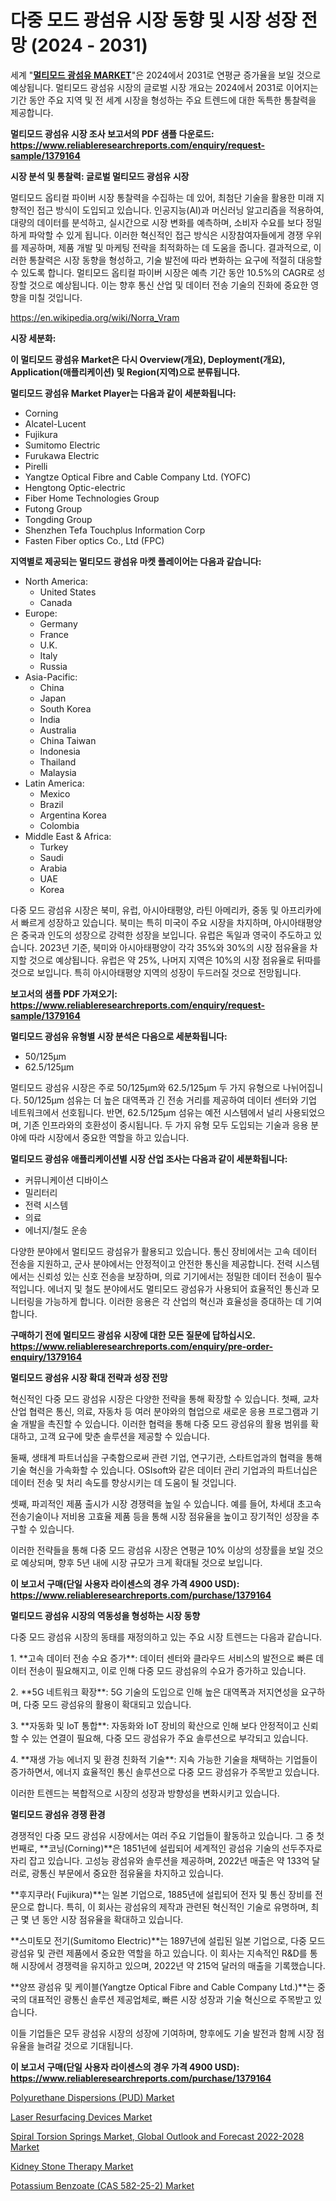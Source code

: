 <p><h1>다중 모드 광섬유 시장 동향 및 시장 성장 전망 (2024 - 2031)</h1></p><p>세계 "<strong><a href="https://www.reliableresearchreports.com/multimode-optical-fiber-r1379164">멀티모드 광섬유 MARKET</a></strong>"은 2024에서 2031로 연평균 증가율을 보일 것으로 예상됩니다. 멀티모드 광섬유 시장의 글로벌 시장 개요는 2024에서 2031로 이어지는 기간 동안 주요 지역 및 전 세계 시장을 형성하는 주요 트렌드에 대한 독특한 통찰력을 제공합니다.</p>
<p><strong>멀티모드 광섬유 시장 조사 보고서의 PDF 샘플 다운로드: <a href="https://www.reliableresearchreports.com/enquiry/request-sample/1379164">https://www.reliableresearchreports.com/enquiry/request-sample/1379164</a></strong></p>
<p><strong>시장 분석 및 통찰력: 글로벌 멀티모드 광섬유 시장</strong></p>
<p><p>멀티모드 옵티컬 파이버 시장 통찰력을 수집하는 데 있어, 최첨단 기술을 활용한 미래 지향적인 접근 방식이 도입되고 있습니다. 인공지능(AI)과 머신러닝 알고리즘을 적용하여, 대량의 데이터를 분석하고, 실시간으로 시장 변화를 예측하며, 소비자 수요를 보다 정밀하게 파악할 수 있게 됩니다. 이러한 혁신적인 접근 방식은 시장참여자들에게 경쟁 우위를 제공하며, 제품 개발 및 마케팅 전략을 최적화하는 데 도움을 줍니다. 결과적으로, 이러한 통찰력은 시장 동향을 형성하고, 기술 발전에 따라 변화하는 요구에 적절히 대응할 수 있도록 합니다. 멀티모드 옵티컬 파이버 시장은 예측 기간 동안 10.5%의 CAGR로 성장할 것으로 예상됩니다. 이는 향후 통신 산업 및 데이터 전송 기술의 진화에 중요한 영향을 미칠 것입니다.</p></p>
<p><a href="%7CAUTHORITHY_DOMAIN_URL%7C">https://en.wikipedia.org/wiki/Norra_Vram</a></p>
<p><strong>시장 세분화:</strong></p>
<p><strong>이 멀티모드 광섬유 Market은 다시 Overview(개요), Deployment(개요), Application(애플리케이션) 및 Region(지역)으로 분류됩니다.</strong></p>
<p><strong>멀티모드 광섬유 Market Player는 다음과 같이 세분화됩니다:</strong></p>
<p><ul><li>Corning</li><li>Alcatel-Lucent</li><li>Fujikura</li><li>Sumitomo Electric</li><li>Furukawa Electric</li><li>Pirelli</li><li>Yangtze Optical Fibre and Cable Company Ltd. (YOFC)</li><li>Hengtong Optic-electric</li><li>Fiber Home Technologies Group</li><li>Futong Group</li><li>Tongding Group</li><li>Shenzhen Tefa Touchplus Information Corp</li><li>Fasten Fiber optics Co., Ltd (FPC)</li></ul></p>
<p><strong>지역별로 제공되는 멀티모드 광섬유 마켓 플레이어는 다음과 같습니다:</strong></p>
<p><ul>
    <li>
        North America:
        <ul>
            <li>United States</li>
            <li>Canada</li>
        </ul>
    </li>
    <li>
        Europe:
        <ul>
            <li>Germany</li>
            <li>France</li>
            <li>U.K.</li>
            <li>Italy</li>
            <li>Russia</li>
        </ul>
    </li>
    <li>
        Asia-Pacific:
        <ul>
            <li>China</li>
            <li>Japan</li>
            <li>South Korea</li>
            <li>India</li>
            <li>Australia</li>
            <li>China Taiwan</li>
            <li>Indonesia</li>
            <li>Thailand</li>
            <li>Malaysia</li>
        </ul>
    </li>
    <li>
        Latin America:
        <ul>
            <li>Mexico</li>
            <li>Brazil</li>
            <li>Argentina Korea</li>
            <li>Colombia</li>
        </ul>
    </li>
    <li>
        Middle East & Africa:
        <ul>
            <li>Turkey</li>
            <li>Saudi</li>
            <li>Arabia</li>
            <li>UAE</li>
            <li>Korea</li>
        </ul>
    </li>
    </ul></p>
<p><p>다중 모드 광섬유 시장은 북미, 유럽, 아시아태평양, 라틴 아메리카, 중동 및 아프리카에서 빠르게 성장하고 있습니다. 북미는 특히 미국이 주요 시장을 차지하며, 아시아태평양은 중국과 인도의 성장으로 강력한 성장을 보입니다. 유럽은 독일과 영국이 주도하고 있습니다. 2023년 기준, 북미와 아시아태평양이 각각 35%와 30%의 시장 점유율을 차지할 것으로 예상됩니다. 유럽은 약 25%, 나머지 지역은 10%의 시장 점유율로 뒤따를 것으로 보입니다. 특히 아시아태평양 지역의 성장이 두드러질 것으로 전망됩니다.</p></p>
<p><strong>보고서의 샘플 PDF 가져오기: <a href="https://www.reliableresearchreports.com/enquiry/request-sample/1379164">https://www.reliableresearchreports.com/enquiry/request-sample/1379164</a></strong></p>
<p><strong>멀티모드 광섬유 유형별 시장 분석은 다음으로 세분화됩니다:</strong></p>
<p><ul><li>50/125μm</li><li>62.5/125μm</li></ul></p>
<p><p>멀티모드 광섬유 시장은 주로 50/125μm와 62.5/125μm 두 가지 유형으로 나뉘어집니다. 50/125μm 섬유는 더 높은 대역폭과 긴 전송 거리를 제공하여 데이터 센터와 기업 네트워크에서 선호됩니다. 반면, 62.5/125μm 섬유는 예전 시스템에서 널리 사용되었으며, 기존 인프라와의 호환성이 중시됩니다. 두 가지 유형 모두 도입되는 기술과 응용 분야에 따라 시장에서 중요한 역할을 하고 있습니다.</p></p>
<p><strong>멀티모드 광섬유 애플리케이션별 시장 산업 조사는 다음과 같이 세분화됩니다:</strong></p>
<p><ul><li>커뮤니케이션 디바이스</li><li>밀리터리</li><li>전력 시스템</li><li>의료</li><li>에너지/철도 운송</li></ul></p>
<p><p>다양한 분야에서 멀티모드 광섬유가 활용되고 있습니다. 통신 장비에서는 고속 데이터 전송을 지원하고, 군사 분야에서는 안정적이고 안전한 통신을 제공합니다. 전력 시스템에서는 신뢰성 있는 신호 전송을 보장하며, 의료 기기에서는 정밀한 데이터 전송이 필수적입니다. 에너지 및 철도 분야에서도 멀티모드 광섬유가 사용되어 효율적인 통신과 모니터링을 가능하게 합니다. 이러한 응용은 각 산업의 혁신과 효율성을 증대하는 데 기여합니다.</p></p>
<p><strong>구매하기 전에 멀티모드 광섬유 시장에 대한 모든 질문에 답하십시오. <a href="https://www.reliableresearchreports.com/enquiry/pre-order-enquiry/1379164">https://www.reliableresearchreports.com/enquiry/pre-order-enquiry/1379164</a></strong></p>
<p><strong>멀티모드 광섬유 시장 확대 전략과 성장 전망</strong></p>
<p><p>혁신적인 다중 모드 광섬유 시장은 다양한 전략을 통해 확장할 수 있습니다. 첫째, 교차 산업 협력은 통신, 의료, 자동차 등 여러 분야와의 협업으로 새로운 응용 프로그램과 기술 개발을 촉진할 수 있습니다. 이러한 협력을 통해 다중 모드 광섬유의 활용 범위를 확대하고, 고객 요구에 맞춘 솔루션을 제공할 수 있습니다.</p><p>둘째, 생태계 파트너십을 구축함으로써 관련 기업, 연구기관, 스타트업과의 협력을 통해 기술 혁신을 가속화할 수 있습니다. OSIsoft와 같은 데이터 관리 기업과의 파트너십은 데이터 전송 및 처리 속도를 향상시키는 데 도움이 될 것입니다.</p><p>셋째, 파괴적인 제품 출시가 시장 경쟁력을 높일 수 있습니다. 예를 들어, 차세대 초고속 전송기술이나 저비용 고효율 제품 등을 통해 시장 점유율을 높이고 장기적인 성장을 추구할 수 있습니다.</p><p>이러한 전략들을 통해 다중 모드 광섬유 시장은 연평균 10% 이상의 성장률을 보일 것으로 예상되며, 향후 5년 내에 시장 규모가 크게 확대될 것으로 보입니다.</p></p>
<p><strong>이 보고서 구매(단일 사용자 라이센스의 경우 가격 4900 USD): <a href="https://www.reliableresearchreports.com/purchase/1379164">https://www.reliableresearchreports.com/purchase/1379164</a></strong></p>
<p><strong>멀티모드 광섬유 시장의 역동성을 형성하는 시장 동향</strong></p>
<p><p>다중 모드 광섬유 시장의 동태를 재정의하고 있는 주요 시장 트렌드는 다음과 같습니다.</p><p>1. **고속 데이터 전송 수요 증가**: 데이터 센터와 클라우드 서비스의 발전으로 빠른 데이터 전송이 필요해지고, 이로 인해 다중 모드 광섬유의 수요가 증가하고 있습니다.</p><p>2. **5G 네트워크 확장**: 5G 기술의 도입으로 인해 높은 대역폭과 저지연성을 요구하며, 다중 모드 광섬유의 활용이 확대되고 있습니다.</p><p>3. **자동화 및 IoT 통합**: 자동화와 IoT 장비의 확산으로 인해 보다 안정적이고 신뢰할 수 있는 연결이 필요해, 다중 모드 광섬유가 주요 솔루션으로 부각되고 있습니다.</p><p>4. **재생 가능 에너지 및 환경 친화적 기술**: 지속 가능한 기술을 채택하는 기업들이 증가하면서, 에너지 효율적인 통신 솔루션으로 다중 모드 광섬유가 주목받고 있습니다.</p><p>이러한 트렌드는 복합적으로 시장의 성장과 방향성을 변화시키고 있습니다.</p></p>
<p><strong>멀티모드 광섬유 경쟁 환경</strong></p>
<p><p>경쟁적인 다중 모드 광섬유 시장에서는 여러 주요 기업들이 활동하고 있습니다. 그 중 첫 번째로, **코닝(Corning)**은 1851년에 설립되어 세계적인 광섬유 기술의 선두주자로 자리 잡고 있습니다. 고성능 광섬유와 솔루션을 제공하며, 2022년 매출은 약 133억 달러로, 광통신 부문에서 중요한 점유율을 차지하고 있습니다.</p><p>**후지쿠라( Fujikura)**는 일본 기업으로, 1885년에 설립되어 전자 및 통신 장비를 전문으로 합니다. 특히, 이 회사는 광섬유의 제작과 관련된 혁신적인 기술로 유명하며, 최근 몇 년 동안 시장 점유율을 확대하고 있습니다.</p><p>**스미토모 전기(Sumitomo Electric)**는 1897년에 설립된 일본 기업으로, 다중 모드 광섬유 및 관련 제품에서 중요한 역할을 하고 있습니다. 이 회사는 지속적인 R&D를 통해 시장에서 경쟁력을 유지하고 있으며, 2022년 약 215억 달러의 매출을 기록했습니다.</p><p>**양쯔 광섬유 및 케이블(Yangtze Optical Fibre and Cable Company Ltd.)**는 중국의 대표적인 광통신 솔루션 제공업체로, 빠른 시장 성장과 기술 혁신으로 주목받고 있습니다.</p><p>이들 기업들은 모두 광섬유 시장의 성장에 기여하며, 향후에도 기술 발전과 함께 시장 점유율을 늘려갈 것으로 기대됩니다.</p></p>
<p><strong>이 보고서 구매(단일 사용자 라이센스의 경우 가격 4900 USD): <a href="https://www.reliableresearchreports.com/purchase/1379164">https://www.reliableresearchreports.com/purchase/1379164</a></strong></p>
<p><p><a href="https://github.com/sofayahoo2023/Market-Research-Report-List-6/blob/main/polyurethane-dispersions-pud-market.md">Polyurethane Dispersions (PUD) Market</a></p><p><a href="https://issuu.com/reportprime-2/docs/laser-resurfacing-devices-market-si_95aeb8ec5894de">Laser Resurfacing Devices Market</a></p><p><a href="https://www.linkedin.com/pulse/spiral-torsion-springs-market-global-outlook-forecast-2022-2028-fukif?trackingId=iP%2FFXA8EQCmiTbLfftTwjg%3D%3D">Spiral Torsion Springs Market, Global Outlook and Forecast 2022-2028 Market</a></p><p><a href="https://medium.com/@ashlyglover/global-kidney-stone-therapy-market-opportunities-and-forecast-for-period-from-2024-to-2031-cd41645c9be5">Kidney Stone Therapy Market</a></p><p><a href="https://github.com/joannesouthgate/Market-Research-Report-List-4/blob/main/potassium-benzoate-cas-582-25-2-market.md">Potassium Benzoate (CAS 582-25-2) Market</a></p></p>